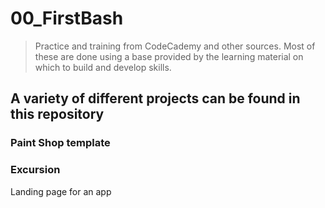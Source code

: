 # 00_FirstBash
> Practice and training from CodeCademy and other sources. Most of these are done using a base provided by the learning material on which to build and develop skills.

## A variety of different projects can be found in this repository
### Paint Shop template



### Excursion
  Landing page for an app 
